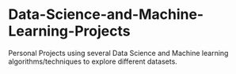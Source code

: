 # Data-Science-and-Machine-Learning-Projects
Personal Projects using several Data Science and Machine learning algorithms/techniques to explore different datasets.
